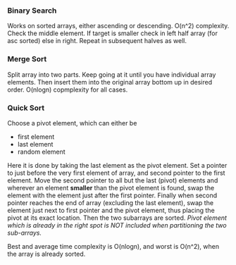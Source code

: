 ### Binary Search
Works on sorted arrays, either ascending or descending. O(n^2) complexity. Check the middle element. If target is smaller check in left half array (for asc sorted) else in right. Repeat in subsequent halves as well.

### Merge Sort
Split array into two parts. Keep going at it until you have individual array elements. Then insert them into the original array bottom up in desired order. O(nlogn) copmplexity for all cases.

### Quick Sort
Choose a pivot element, which can either be
<ul>
  <li>first element</li>
  <li>last element</li>
  <li>random element</li>
</ul>

Here it is done by taking the last element as the pivot element. Set a pointer to just before the very first element of array, and second pointer to the first element. Move the second pointer to all but the last (pivot) elements and wherever an element <strong>smaller</strong> than the pivot element is found, swap the element with the element just after the first pointer. Finally when second pointer reaches the end of array (excluding the last element), swap the element just next to first pointer and the pivot element, thus placing the pivot at its exact location. Then the two subarrays are sorted. <em>Pivot element which is already in the right spot is NOT included when partitioning the two sub-arrays.</em>

Best and average time complexity is O(nlogn), and worst is O(n^2), when the array is already sorted.
